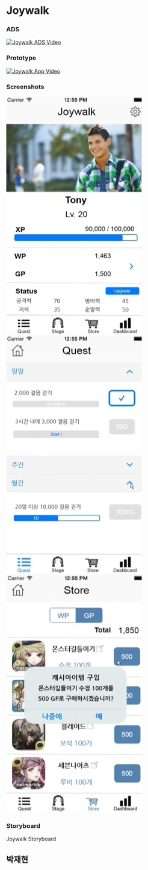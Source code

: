 # Joywalk

### ADS
[![Joywalk ADS Video](http://img.youtube.com/vi/rZLNFC9FSqA/0.jpg)](https://www.youtube.com/watch?v=rZLNFC9FSqA)

### Prototype
[![Joywalk App Video](http://img.youtube.com/vi/9SkgvlN0qP4/0.jpg)](https://www.youtube.com/watch?v=9SkgvlN0qP4)

### Screenshots
![Joywalk Screenshot1](https://raw.githubusercontent.com/CodersHigh/ITCTCatalog2015/master/Jaehyeon/presentation/joywalk1.jpg)
![Joywalk Screenshot2](https://raw.githubusercontent.com/CodersHigh/ITCTCatalog2015/master/Jaehyeon/presentation/joywalk2.jpg)
![Joywalk Screenshot3](https://raw.githubusercontent.com/CodersHigh/ITCTCatalog2015/master/Jaehyeon/presentation/joywalk3.jpg)


### Storyboard
Joywalk Storyboard

## 박재현